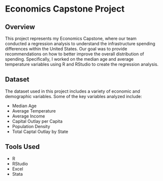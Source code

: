 # Economics Capstone Project

## Overview
This project represents my Economics Capstone, where our team conducted a regression analysis to understand the infrastructure spending differences within the United States. Our goal was to provide recommendations on how to better improve the overall distribution of spending. Specifically, I worked on the median age and average temperature variables using R and RStudio to create the regression analysis.

## Dataset
The dataset used in this project includes a variety of economic and demographic variables. Some of the key variables analyzed include:

- Median Age
- Average Temperature
- Average Income
- Capital Outlay per Capita
- Population Density
- Total Captal Outlay by State

## Tools Used
- R
- RStudio
- Excel
- Stata

